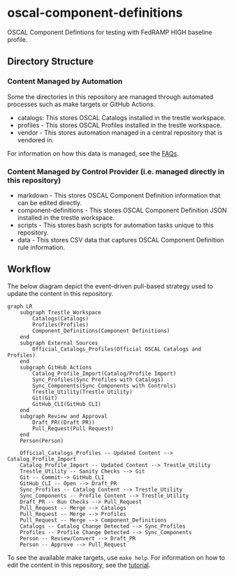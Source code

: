 # oscal-component-definitions

OSCAL Component Defintions for testing with FedRAMP HIGH baseline profile.

## Directory Structure

### Content Managed by Automation

Some the directories in this repository are managed through automated processes such as make targets or GitHub Actions.

- catalogs: This stores OSCAL Catalogs installed in the trestle workspace.
- profiles - This stores OSCAL Profiles installed in the trestle workspace.
- vendor - This stores automation managed in a central repository that is vendored in.

For information on how this data is managed, see the [FAQs](./docs/faqs.md).

### Content Managed by Control Provider (i.e. managed directly in this repository)
- markdown - This stores OSCAL Component Definition information that can be edited directly.
- component-definitions - This stores OSCAL Component Definition JSON installed in the trestle workspace.
- scripts - This stores bash scripts for automation tasks unique to this repository.
- data - This stores CSV data that captures OSCAL Component Definition rule information.

## Workflow

The below diagram depict the event-driven pull-based strategy used to update the content in this repository.

```mermaid
graph LR
    subgraph Trestle_Workspace
        Catalogs(Catalogs)
        Profiles(Profiles)
        Component_Definitions(Component Definitions)
    end
    subgraph External Sources
        Official_Catalogs_Profiles(Official OSCAL Catalogs and Profiles)
    end
    subgraph GitHub Actions
        Catalog_Profile_Import(Catalog/Profile Import)
        Sync_Profiles(Sync Profiles with Catalogs)
        Sync_Components(Sync Components with Controls)
        Trestle_Utility(Trestle Utility)
        Git(Git)
        GitHub_CLI(GitHub CLI)
    end
    subgraph Review and Approval
        Draft_PR((Draft PR))
        Pull_Request(Pull Request)
    end
    Person(Person)

    Official_Catalogs_Profiles -- Updated Content --> Catalog_Profile_Import
    Catalog_Profile_Import -- Updated Content --> Trestle_Utility
    Trestle_Utility -- Sanity Checks --> Git
    Git -- Commit--> GitHub_CLI
    GitHub_CLI -- Open --> Draft_PR
    Sync_Profiles -- Catalog Content --> Trestle_Utility
    Sync_Components -- Profile Content --> Trestle_Utility
    Draft_PR -- Run Checks --> Pull_Request
    Pull_Request -- Merge --> Catalogs
    Pull_Request -- Merge --> Profiles
    Pull_Request -- Merge --> Component_Definitions
    Catalogs -- Catalog Change Detected --> Sync_Profiles
    Profiles -- Profile Change Detected --> Sync_Components
    Person -- Review/Convert --> Draft_PR
    Person -- Approve --> Pull_Request
```

To see the available make targets, use `make help`. For information on how to edit the content in this repository, see the [tutorial](./docs/tutorial.md).